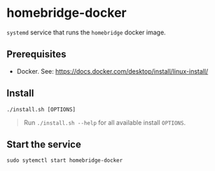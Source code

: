 # homebridge-docker

`systemd` service that runs the `homebridge` docker image.

## Prerequisites

* Docker. See: <https://docs.docker.com/desktop/install/linux-install/>

## Install

```text
./install.sh [OPTIONS]
```

> Run `./install.sh --help` for all available install `OPTIONS`.

## Start the service

```shell
sudo sytemctl start homebridge-docker
```
